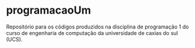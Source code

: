 # programacaoUm
Repositório para os códigos produzidos na disciplina de programação 1 do curso de engenharia de computação da universidade de caxias do sul (UCS).
